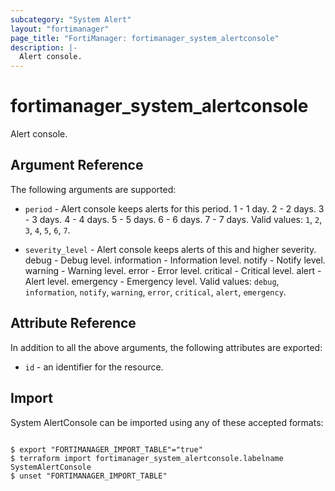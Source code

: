 ```yaml
---
subcategory: "System Alert"
layout: "fortimanager"
page_title: "FortiManager: fortimanager_system_alertconsole"
description: |-
  Alert console.
---
```


# fortimanager_system_alertconsole
Alert console.

## Argument Reference


The following arguments are supported:


* `period` - Alert console keeps alerts for this period. 1 - 1 day. 2 - 2 days. 3 - 3 days. 4 - 4 days. 5 - 5 days. 6 - 6 days. 7 - 7 days. Valid values: `1`, `2`, `3`, `4`, `5`, `6`, `7`.

* `severity_level` - Alert console keeps alerts of this and higher severity. debug - Debug level. information - Information level. notify - Notify level. warning - Warning level. error - Error level. critical - Critical level. alert - Alert level. emergency - Emergency level. Valid values: `debug`, `information`, `notify`, `warning`, `error`, `critical`, `alert`, `emergency`.



## Attribute Reference

In addition to all the above arguments, the following attributes are exported:
* `id` - an identifier for the resource.

## Import

System AlertConsole can be imported using any of these accepted formats:
```

$ export "FORTIMANAGER_IMPORT_TABLE"="true"
$ terraform import fortimanager_system_alertconsole.labelname SystemAlertConsole
$ unset "FORTIMANAGER_IMPORT_TABLE"
```

